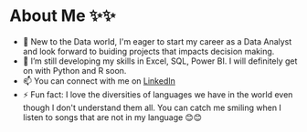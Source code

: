 # **About Me** ✨✨


- 🔭 New to the Data world, I'm eager to start my career as a Data Analyst and look forward to buiding projects that impacts decision making.
- 🌱 I’m still developing my skills in Excel, SQL, Power BI. I will definitely get on with Python and R soon.
- 📫 You can connect with me on [LinkedIn](https://www.linkedin.com/in/nofisat-sadiq-oreoluwa10)
- ⚡ Fun fact: I love the diversities of languages we have in the world even though I don't understand them all. You can catch me smiling when I listen to songs that are not in my language 😊😊
